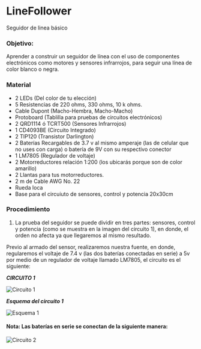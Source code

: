 # LineFollower
Seguidor de linea básico


### Objetivo:

Aprender a construir un seguidor de línea con el uso de componentes electrónicos como motores y sensores
infrarrojos, para seguir una línea de color blanco o negra.

### Material

* 2 LEDs (Del color de tu elección)
* 5 Resistencias de 220 ohms, 330 ohms, 10 k ohms.
* Cable Dupont (Macho-Hembra, Macho-Macho)
* Protoboard (Tablilla para pruebas de circuitos electrónicos)
* 2 QRD1114 ó TCRT500 (Sensores Infrarrojos)
* 1 CD4093BE (Circuito Integrado)
* 2 TIP120 (Transistor Darlington)
* 2 Baterías Recargables de 3.7 v al mismo amperaje (las de celular que no uses con carga) o batería de 9V con su
respectivo conector 
* 1 LM7805 (Regulador de voltaje) 
* 2 Motorreductores relación 1:200 (los ubicarás porque son de color amarillo) 
* 2 Llantas para tus motorreductores. 
* 2 m de Cable AWG No. 22 
* Rueda loca 
* Base para el circuiuto de sensores, control y potencia 20x30cm

### Procedimiento

1. La prueba del seguidor se puede dividir en tres partes: sensores, control y potencia (como se muestra en la imagen del circuito 1), en donde, el orden no afecta ya que llegaremos al mismo resultado.

Previo al armado del sensor, realizaremos nuestra fuente, en donde, regularemos el voltaje de 7.4 v (las dos baterías
conectadas en serie) a 5v por medio de un regulador de voltaje llamado LM7805, el circuito es el siguiente:

_**CIRCUITO 1**_

![Circuito 1](https://github.com/HackrobotsMX/LineFollower/blob/master/circuito1.PNG)

_**Esquema del circuito 1**_

![Esquema 1](https://github.com/HackrobotsMX/LineFollower/blob/master/esquema1.PNG)


#### Nota: Las baterías en serie se conectan de la siguiente manera:

![Circuito 2](https://github.com/HackrobotsMX/LineFollower/blob/master/circuito2.PNG)

